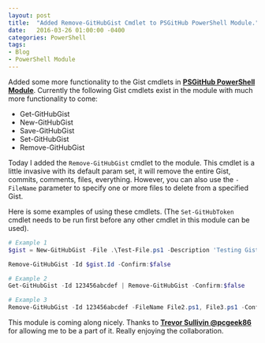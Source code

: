 ```yaml
---
layout: post
title:  "Added Remove-GitHubGist Cmdlet to PSGitHub PowerShell Module."
date:   2016-03-26 01:00:00 -0400
categories: PowerShell
tags:
- Blog
- PowerShell Module
---
```


Added some more functionality to the Gist cmdlets in **[PSGitHub PowerShell Module](http://pcgeek86.github.io/PSGitHub/)**.  Currently the following Gist cmdlets exist in the module with much more functionality to come:

- Get-GitHubGist
- New-GitHubGist
- Save-GitHubGist
- Set-GitHubGist
- Remove-GitHubGist

Today I added the `Remove-GitHubGist` cmdlet to the module.  This cmdlet is a little invasive with its default param set, it will remove the entire Gist, commits, comments, files, everything.
However, you can also use the `-FileName` parameter to specify one or more files to delete from a specified Gist.

Here is some examples of using these cmdlets.  (The `Set-GitHubToken` cmdlet needs to be run first before any other cmdlet in this module can be used).

```powershell
# Example 1
$gist = New-GitHubGist -File .\Test-File.ps1 -Description 'Testing Gist' -Public

Remove-GitHubGist -Id $gist.Id -Confirm:$false

# Example 2
Get-GitHubGist -Id 123456abcdef | Remove-GitHubGist -Confirm:$false

# Example 3
Remove-GitHubGist -Id 123456abcdef -FileName File2.ps1, File3.ps1 -Confirm:$false
```

This module is coming along nicely.  Thanks to **[Trevor Sullivin @pcgeek86](https://trevorsullivan.net)** for allowing me to be a part of it.  Really enjoying the collaboration.